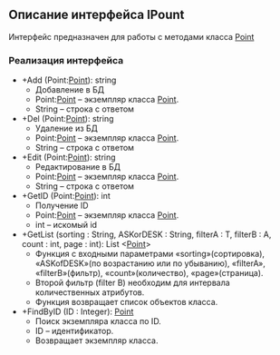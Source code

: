 ## Описание интерфейса IPount

Интерфейс предназначен для работы с методами класса [Point](Point.md)

### Реализация интерфейса

+ +Add (Point:[Point](Point.md)): string
  + Добавление в БД
  + Point:[Point](Point.md) – экземпляр класса [Point](Point.md).
  + String – строка с ответом
+ +Del (Point:[Point](Point.md)): string
  + Удаление из БД
  + Point:[Point](Point.md) – экземпляр класса [Point](Point.md).
  + String – строка с ответом
+ +Edit (Point:[Point](Point.md)): string
  + Редактирование в БД
  + Point:[Point](Point.md) – экземпляр класса [Point](Point.md).
  + String – строка с ответом
+ +GetID (Point:[Point](Point.md)): int
  + Получение ID
  + Point:[Point](Point.md) – экземпляр класса [Point](Point.md).
  + int – искомый id
+ +GetList (sorting : String, ASKorDESK : String, filterA : T, filterB : A, count : int, page : int): List <[Point](Point.md)>
  + Функция с входными параметрами «sorting»(сортировка), «ASKofDESK»(по возрастанию или по убыванию), «filterA», «filterB»(фильтр), «count»(количество), «page»(страница).
  + Второй фильтр (filter B) необходим для интервала количественных атрибутов.
  + Функция возвращает список объектов класса.
+ +FindByID (ID : Integer): [Point](Point.md) 
  + Поиск экземпляра класса по ID.
  + ID – идентификатор.
  + Возвращает экземпляр класса.
